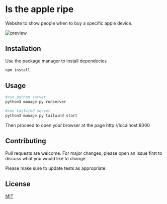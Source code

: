 # Is the apple ripe

Website to show people when to buy a specific apple device. 

![preview](https://i.ibb.co/YprhHSy/image.png)

## Installation

Use the package manager to install dependecies

```bash
npm install
```

## Usage

```python
#run python server
python3 manage.py runserver

#run tailwind server
python3 manage.py tailwind start
```
Then proceed to open your browser at the page http://localhost:8000

## Contributing
Pull requests are welcome. For major changes, please open an issue first to discuss what you would like to change.

Please make sure to update tests as appropriate.

## License
[MIT](https://choosealicense.com/licenses/mit/)
